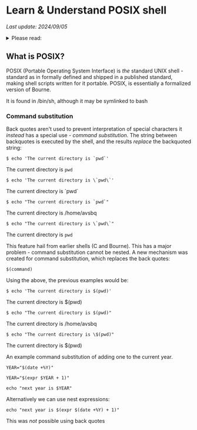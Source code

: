 # Learn & Understand POSIX shell

*Last update: 2024/09/05*

<details><summary>Please read:</summary>
All credit goes to: [grymoire.com](https://www.grymoire.com/Unix/Sh.html#uh-3), [drewdevault.com](https://drewdevault.com/2018/02/05/Introduction-to-POSIX-shell.html), [standard](https://pubs.opengroup.org/onlinepubs/9699919799/utilities/V3_chap02.html)

These are my personal study notes, I do not claim the examples or definitions below as originally authored by myself. 
</details>

## What is POSIX?

POSIX (Portable Operating System Interface) is *the* standard UNIX shell - standard as in formally defined and shipped in a published standard, making shell scripts written for it portable. POSIX, is essentially a formalized version of Bourne.

It is found in /bin/sh, although it may be symlinked to bash

### Command substitution

Back quotes aren't used to prevent interpretation of special characters it *instead* has a special use - _command substitution_. The string between backquotes is executed by the shell, and the results *replace* the backquoted string:

	$ echo 'The current directory is `pwd`'

The current directory is `pwd`

	$ echo 'The current directory is \`pwd\`'

The current directory is \`pwd\`

	$ echo "The current directory is `pwd`"

The current directory is /home/avsbq

	$ echo "The current directory is \`pwd\`"

The current directory is `pwd`

This feature hail from earlier shells (C and Bourne). This has a major problem - command substitution cannot be nested. A new mechanism was created for command substitution, which replaces the back quotes:

`$(command)`

Using the above, the previous examples would be:

	$ echo 'The current directory is $(pwd)'

The current directory is $(pwd)

	$ echo "The current directory is $(pwd)"

The current directory is /home/avsbq

	$ echo "The current directory is \$(pwd)"

The current directory is $(pwd)

An example command substitution of adding one to the current year.

	YEAR="$(date +%Y)"

	YEAR="$(expr $YEAR + 1)"

	echo "next year is $YEAR"

Alternatively we can use nest expressions:

	echo "next year is $(expr $(date +%Y) + 1)"

This was *not* possible using back quotes
